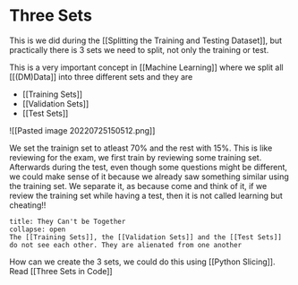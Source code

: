 # Three Sets
This is we did during the [[Splitting the Training and Testing Dataset]], but practically there is 3 sets we need to split, not only the training or test. 

This is a very important concept in [[Machine Learning]] where we split all [[(DM)Data]] into three different sets and they are
- [[Training Sets]]
- [[Validation Sets]]
- [[Test Sets]]

![[Pasted image 20220725150512.png]]

We set the trainign set to atleast 70% and the rest with 15%. 
This is like reviewing for the exam, we first train by reviewing some training set. Afterwards during the test, even though some questions might be different, we could make sense of it because we already saw something similar using the training set. We separate it, as because come and think of it, if we review the training set while having a test, then it is not called learning but cheating!!


```ad-Upset
title: They Can't be Together
collapse: open
The [[Training Sets]], the [[Validation Sets]] and the [[Test Sets]] do not see each other. They are alienated from one another

```

How can we create the 3 sets, we could do this using [[Python Slicing]]. Read [[Three Sets in Code]]


